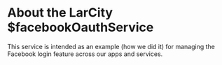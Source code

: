 # About the LarCity $facebookOauthService

This service is intended as an example (how we did it) for managing the Facebook login feature across our apps and services.
